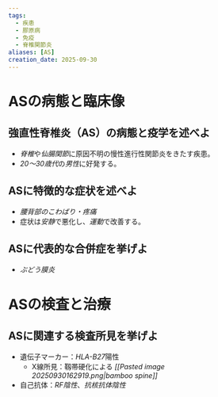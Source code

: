 ```yaml
---
tags:
  - 疾患
  - 膠原病
  - 免疫
  - 脊椎関節炎
aliases: [AS]
creation_date: 2025-09-30
---
```

# ASの病態と臨床像
## 強直性脊椎炎（AS）の病態と疫学を述べよ
- *脊椎*や*仙腸関節*に原因不明の慢性進行性関節炎をきたす疾患。
- *20〜30歳代*の*男性*に好発する。

## ASに特徴的な症状を述べよ
- *腰背部のこわばり・疼痛*
- 症状は*安静*で悪化し、*運動*で改善する。

## ASに代表的な合併症を挙げよ
- *ぶどう膜炎*
# ASの検査と治療
## ASに関連する検査所見を挙げよ
- 遺伝子マーカー：*HLA-B27*陽性
	- X線所見：靱帯硬化による *[[Pasted image 20250930162919.png|bamboo spine]]*
- 自己抗体：*RF陰性*、*抗核抗体陰性*
